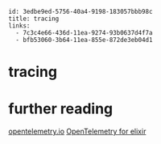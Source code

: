 ```
id: 3edbe9ed-5756-40a4-9198-183057bbb98c
title: tracing
links:
  - 7c3c4e66-436d-11ea-9274-93b0637d4f7a
  - bfb53060-3b64-11ea-855e-872de3eb04d1
```

# tracing

# further reading

[opentelemetry.io][1]
[OpenTelemetry for elixir][2]

[1]: https://opentelemetry.io/
[2]: https://hexdocs.pm/opentelemetry_api/OpenTelemetry.html
